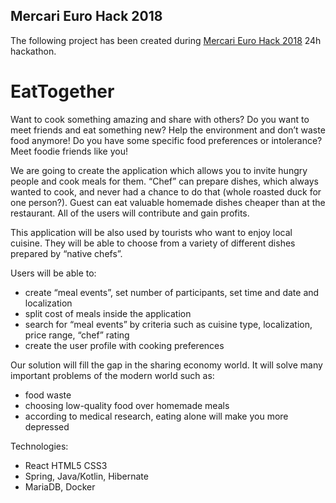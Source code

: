## Mercari Euro Hack 2018

The following project has been created during [Mercari Euro Hack 2018](https://challengerocket.com/mercari) 24h hackathon.

# EatTogether 

Want to cook something amazing and share with others? Do you want to meet friends and eat something new? Help the environment and don’t waste food anymore! Do you have some specific food preferences or intolerance? Meet foodie friends like you!

We are going to create the application which allows you to invite hungry people and cook meals for them. “Chef” can prepare dishes, which always wanted to cook, and never had a chance to do that (whole roasted duck for one person?). Guest can eat valuable homemade dishes cheaper than at the restaurant. All of the users will contribute and gain profits.

This application will be also used by tourists who want to enjoy local cuisine. They will be able to choose from a variety of different dishes prepared by “native chefs”.

Users will be able to:
- create “meal events”, set number of participants, set time and date and localization
- split cost of meals inside the application
- search for “meal events” by criteria such as cuisine type, localization, price range, “chef” rating
- create the user profile with cooking preferences

Our solution will fill the gap in the sharing economy world. It will solve many important problems of the modern world such as:
- food waste
- choosing low-quality food over homemade meals
- according to medical research, eating alone will make you more depressed

Technologies:
- React HTML5 CSS3
- Spring, Java/Kotlin, Hibernate
- MariaDB, Docker
